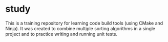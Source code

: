 # study
This is a training repository for learning code build tools (using CMake and Ninja). It was created to combine multiple sorting algorithms in a single project and to practice writing and running unit tests.
